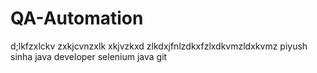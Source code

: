 # QA-Automation
d;lkfzxlckv
zxkjcvnzxlk
xkjvzkxd
zlkdxjfnlzdkxfzlxdkvmzldxkvmz
piyush sinha
 java developer 
  selenium java 
  git 
